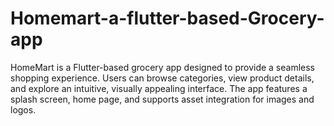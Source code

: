 # Homemart-a-flutter-based-Grocery-app
HomeMart is a Flutter-based grocery app designed to provide a seamless shopping experience. Users can browse categories, view product details, and explore an intuitive, visually appealing interface. The app features a splash screen, home page, and supports asset integration for images and logos.
